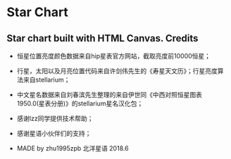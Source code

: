 # Star Chart
Star chart built with HTML Canvas.
Credits
------
* 恒星位置亮度颜色数据来自hip星表官方网站，截取亮度前10000恒星；

* 行星，太阳以及月亮位置代码来自许剑伟先生的《寿星天文历》；行星亮度算法来自stellarium；

* 中文星名数据来自刘春滨先生整理的来自伊世同《中西对照恒星图表1950.0(星表分册)》的stellarium星名汉化包；

* 感谢lzz同学提供技术帮助；

* 感谢星语小伙伴们的支持；

* MADE by zhu1995zpb 北洋星语 2018.6
